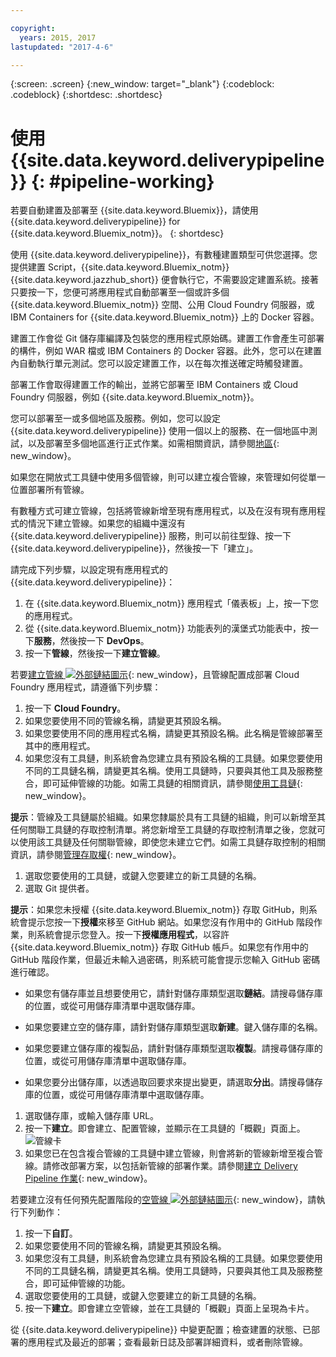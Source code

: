 ```yaml
---

copyright:
  years: 2015, 2017
lastupdated: "2017-4-6"

---
```



{:screen: .screen}
{:new_window: target="_blank"}
{:codeblock: .codeblock}
{:shortdesc: .shortdesc}

# 使用 {{site.data.keyword.deliverypipeline}} {: #pipeline-working}

若要自動建置及部署至 {{site.data.keyword.Bluemix}}，請使用 {{site.data.keyword.deliverypipeline}} for {{site.data.keyword.Bluemix_notm}}。
{: shortdesc}

使用 {{site.data.keyword.deliverypipeline}}，有數種建置類型可供您選擇。您提供建置 Script，{{site.data.keyword.Bluemix_notm}} {{site.data.keyword.jazzhub_short}} 便會執行它，不需要設定建置系統。接著只要按一下，您便可將應用程式自動部署至一個或許多個 {{site.data.keyword.Bluemix_notm}} 空間、公用 Cloud Foundry 伺服器，或 IBM Containers for {{site.data.keyword.Bluemix_notm}} 上的 Docker 容器。

建置工作會從 Git 儲存庫編譯及包裝您的應用程式原始碼。建置工作會產生可部署的構件，例如 WAR 檔或 IBM Containers 的 Docker 容器。此外，您可以在建置內自動執行單元測試。您可以設定建置工作，以在每次推送確定時觸發建置。

部署工作會取得建置工作的輸出，並將它部署至 IBM Containers 或 Cloud Foundry 伺服器，例如 {{site.data.keyword.Bluemix_notm}}。

您可以部署至一或多個地區及服務。例如，您可以設定 {{site.data.keyword.deliverypipeline}} 使用一個以上的服務、在一個地區中測試，以及部署至多個地區進行正式作業。如需相關資訊，請參閱[地區](/docs/overview/whatisbluemix.html#ov_intro_reg){: new_window}。

如果您在開放式工具鏈中使用多個管線，則可以建立複合管線，來管理如何從單一位置部署所有管線。

有數種方式可建立管線，包括將管線新增至現有應用程式，以及在沒有現有應用程式的情況下建立管線。如果您的組織中還沒有 {{site.data.keyword.deliverypipeline}} 服務，則可以前往型錄、按一下 {{site.data.keyword.deliverypipeline}}，然後按一下「建立」。

請完成下列步驟，以設定現有應用程式的 {{site.data.keyword.deliverypipeline}}：

1. 在 {{site.data.keyword.Bluemix_notm}} 應用程式「儀表板」上，按一下您的應用程式。
1. 從 {{site.data.keyword.Bluemix_notm}} 功能表列的漢堡式功能表中，按一下**服務**，然後按一下 **DevOps**。
1. 按一下**管線**，然後按一下**建立管線**。

若要[建立管線 ![外部鏈結圖示](../../icons/launch-glyph.svg "外部鏈結圖示")](https://console.ng.bluemix.net/devops/pipelines/dashboard/create){: new_window}，且管線配置成部署 Cloud Foundry 應用程式，請遵循下列步驟：

1. 按一下 **Cloud Foundry**。
1. 如果您要使用不同的管線名稱，請變更其預設名稱。
1. 如果您要使用不同的應用程式名稱，請變更其預設名稱。此名稱是管線部署至其中的應用程式。
1. 如果您沒有工具鏈，則系統會為您建立具有預設名稱的工具鏈。如果您要使用不同的工具鏈名稱，請變更其名稱。使用工具鏈時，只要與其他工具及服務整合，即可延伸管線的功能。如需工具鏈的相關資訊，請參閱[使用工具鏈](/docs/services/ContinuousDelivery/toolchains_working.html){: new_window}。

 **提示**：管線及工具鏈屬於組織。如果您隸屬於具有工具鏈的組織，則可以新增至其任何關聯工具鏈的存取控制清單。將您新增至工具鏈的存取控制清單之後，您就可以使用該工具鏈及任何關聯管線，即使您未建立它們。如需工具鏈存取控制的相關資訊，請參閱[管理存取權](/docs/services/ContinuousDelivery/toolchains_using.html#managing_access){: new_window}。

1. 選取您要使用的工具鏈，或鍵入您要建立的新工具鏈的名稱。
1. 選取 Git 提供者。

 **提示**：如果您未授權 {{site.data.keyword.Bluemix_notm}} 存取 GitHub，則系統會提示您按一下**授權**來移至 GitHub 網站。如果您沒有作用中的 GitHub 階段作業，則系統會提示您登入。按一下**授權應用程式**，以容許 {{site.data.keyword.Bluemix_notm}} 存取 GitHub 帳戶。如果您有作用中的 GitHub 階段作業，但最近未輸入過密碼，則系統可能會提示您輸入 GitHub 密碼進行確認。

   * 如果您有儲存庫並且想要使用它，請針對儲存庫類型選取**鏈結**。請搜尋儲存庫的位置，或從可用儲存庫清單中選取儲存庫。

   * 如果您要建立空的儲存庫，請針對儲存庫類型選取**新建**。鍵入儲存庫的名稱。

   * 如果您要建立儲存庫的複製品，請針對儲存庫類型選取**複製**。請搜尋儲存庫的位置，或從可用儲存庫清單中選取儲存庫。

   * 如果您要分出儲存庫，以透過取回要求來提出變更，請選取**分出**。請搜尋儲存庫的位置，或從可用儲存庫清單中選取儲存庫。

1. 選取儲存庫，或輸入儲存庫 URL。
1. 按一下**建立**。即會建立、配置管線，並顯示在工具鏈的「概觀」頁面上。
 ![管線卡](images/cd_pipeline.png)
1. 如果您已在包含複合管線的工具鏈中建立管線，則會將新的管線新增至複合管線。請修改部署方案，以包括新管線的部署作業。請參閱[建立 Delivery Pipeline 作業](/docs/services/ContinuousDelivery/pipeline_deployment_plan.html#tasks_pipelineCD){: new_window}。

若要建立沒有任何預先配置階段的[空管線 ![外部鏈結圖示](../../icons/launch-glyph.svg "外部鏈結圖示")](https://console.ng.bluemix.net/devops/pipelines/dashboard/create){: new_window}，請執行下列動作：

1. 按一下**自訂**。
1. 如果您要使用不同的管線名稱，請變更其預設名稱。
1. 如果您沒有工具鏈，則系統會為您建立具有預設名稱的工具鏈。如果您要使用不同的工具鏈名稱，請變更其名稱。使用工具鏈時，只要與其他工具及服務整合，即可延伸管線的功能。
1. 選取您要使用的工具鏈，或鍵入您要建立的新工具鏈的名稱。
1. 按一下**建立**。即會建立空管線，並在工具鏈的「概觀」頁面上呈現為卡片。

從 {{site.data.keyword.deliverypipeline}} 中變更配置；檢查建置的狀態、已部署的應用程式及最近的部署；查看最新日誌及部署詳細資料，或者刪除管線。
